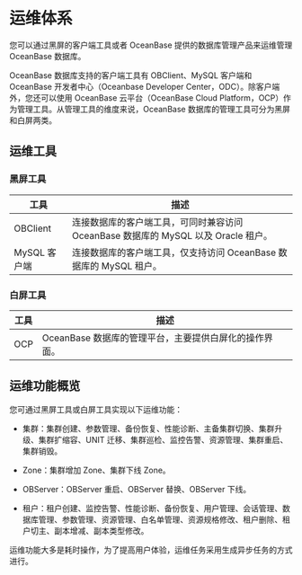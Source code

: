 运维体系 
=========================

您可以通过黑屏的客户端工具或者 OceanBase 提供的数据库管理产品来运维管理 OceanBase 数据库。

OceanBase 数据库支持的客户端工具有 OBClient、MySQL 客户端和 OceanBase 开发者中心（Oceanbase Developer Center，ODC）。除客户端外，您还可以使用 OceanBase 云平台（OceanBase Cloud Platform，OCP）作为管理工具。从管理工具的维度来说，OceanBase 数据库的管理工具可分为黑屏和白屏两类。

运维工具 
-------------------------

### 黑屏工具 



|    工具     |                           描述                           |
|-----------|--------------------------------------------------------|
| OBClient  | 连接数据库的客户端工具，可同时兼容访问 OceanBase 数据库的 MySQL 以及 Oracle 租户。 |
| MySQL 客户端 | 连接数据库的客户端工具，仅支持访问 OceanBase 数据库的 MySQL 租户。             |



### 白屏工具 



| 工具  |                描述                |
|-----|----------------------------------|
| OCP | OceanBase 数据库的管理平台，主要提供白屏化的操作界面。 |



运维功能概览 
---------------------------

您可通过黑屏工具或白屏工具实现以下运维功能：

* 集群：集群创建、参数管理、备份恢复、性能诊断、主备集群切换、集群升级、集群扩缩容、UNIT 迁移、集群巡检、监控告警、资源管理、集群重启、集群销毁。

  

* Zone：集群增加 Zone、集群下线 Zone。

  

* OBServer：OBServer 重启、OBServer 替换、OBServer 下线。

  

* 租户：租户创建、监控告警、性能诊断、备份恢复、用户管理、会话管理、数据库管理、参数管理、资源管理、白名单管理、资源规格修改、租户删除、租户切主、副本增减、副本类型修改。

  




运维功能大多是耗时操作，为了提高用户体验，运维任务采用生成异步任务的方式进行。
